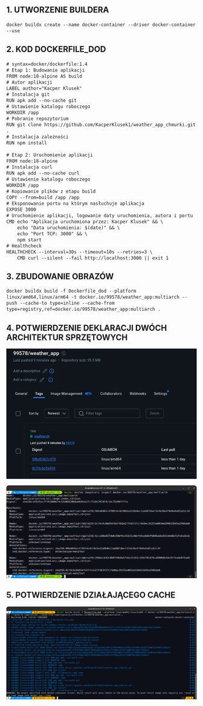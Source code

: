 ## 1. UTWORZENIE BUILDERA 
```
docker buildx create --name docker-container --driver docker-container --use
```


## 2. KOD DOCKERFILE_DOD
```
# syntax=docker/dockerfile:1.4
# Etap 1: Budowanie aplikacji
FROM node:18-alpine AS build
# Autor aplikacji
LABEL author="Kacper Klusek"
# Instalacja git
RUN apk add --no-cache git
# Ustawienie katalogu roboczego
WORKDIR /app
# Pobranie repozytorium
RUN git clone https://github.com/KacperKlusek1/weather_app_chmurki.git .
# Instalacja zależności
RUN npm install

# Etap 2: Uruchomienie aplikacji
FROM node:18-alpine
# Instalacja curl
RUN apk add --no-cache curl
# Ustawienie katalogu roboczego
WORKDIR /app
# Kopiowanie plików z etapu build
COPY --from=build /app /app
# Eksponowanie portu na którym nasłuchuje aplikacja
EXPOSE 3000
# Uruchomienie aplikacji, logowanie daty uruchomienia, autora i portu
CMD echo "Aplikacja uruchomiona przez: Kacper Klusek" && \
    echo "Data uruchomienia: $(date)" && \
    echo "Port TCP: 3000" && \
    npm start
# Healthcheck
HEALTHCHECK --interval=30s --timeout=10s --retries=3 \
    CMD curl --silent --fail http://localhost:3000 || exit 1
```


## 3. ZBUDOWANIE OBRAZÓW
```
docker buildx build -f Dockerfile_dod --platform linux/amd64,linux/arm64 -t docker.io/99578/weather_app:multiarch --push --cache-to type=inline --cache-from type=registry,ref=docker.io/99578/weather_app:multiarch .
```


## 4. POTWIERDZENIE DEKLARACJI DWÓCH ARCHITEKTUR SPRZĘTOWYCH

![screen z docker desktop](screen1_dod.png)

![screen z manifestu](screen2_dod.png)



## 5. POTWIERDZENIE DZIAŁAJĄCEGO CACHE

![screen z cache](screen3_dod.png)
